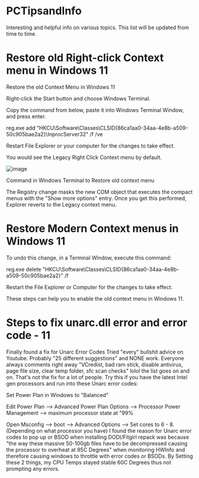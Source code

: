 # PCTipsandInfo
Interesting and helpful info on various topics.
This list will be updated from time to time.

# Restore old Right-click Context menu in Windows 11
Restore the old Context Menu in Windows 11



Right-click the Start button and choose Windows Terminal.

Copy the command from below, paste it into Windows Terminal Window, and press enter.

reg.exe add "HKCU\Software\Classes\CLSID\{86ca1aa0-34aa-4e8b-a509-50c905bae2a2}\InprocServer32" /f /ve

Restart File Explorer or your computer for the changes to take effect.

You would see the Legacy Right Click Context menu by default.



![image](https://github.com/user-attachments/assets/5bf3ef0e-1864-4d48-8f18-010ccdcf2167)


Command in Windows Terminal to Restore old context menu 



The Registry change masks the new COM object that executes the compact menus with the "Show more options" entry. Once you get this performed, Explorer reverts to the Legacy context menu. 




# Restore Modern Context menus in Windows 11



To undo this change, in a Terminal Window, execute this command:

reg.exe delete "HKCU\Software\Classes\CLSID\{86ca1aa0-34aa-4e8b-a509-50c905bae2a2}" /f



Restart the File Explorer or Computer for the changes to take effect.


These steps can help you to enable the old context menu in Windows 11.

# Steps to fix unarc.dll error and error code - 11
Finally found a fix for Unarc Error Codes
Tried "every" bullshit advice on Youtube. Probably "25 different suggestions" and NONE work.
Everyone always comments right away "VCredist, bad ram stick, disable antivirus, page file size, clear temp folder, sfc scan checks" lolol the list goes on and on. That's not the fix for a lot of people.
Try this if you have the latest Intel gen processors and run into these Unarc error codes:

Set Power Plan in Windows to "Balanced"

Edit Power Plan --> Advanced Power Plan Options --> Processor Power Management --> maximum processor state at "99%

Open Msconfig --> boot --> Advanced Options --> Set cores to 6 - 8. (Depending on what processor you have)
I found the reason for Unarc error codes to pop up or BSOD when installing DODI/Fitgirl repack was because "the way these massive 50-100gb files have to be decompressed causing the processor to overheat at 95C Degrees" when monitoring HWInfo and therefore causing windows to throttle with error codes or BSODs. By Setting these 2 things, my CPU Temps stayed stable 60C Degrees thus not prompting any errors.
